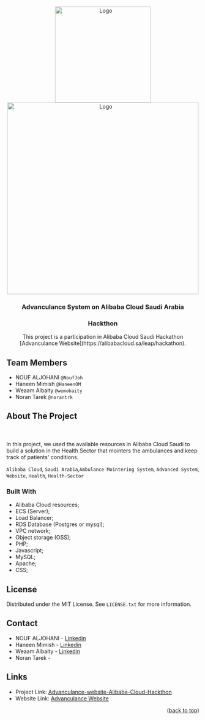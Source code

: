 
<!-- Improved compatibility of back to top link: See: https://github.com/othneildrew/Best-README-Template/pull/73 -->
<a name="readme-top"></a>

<!-- PROJECT LOGO -->
<br />
<div align="center">
  <a href="https://github.com/NoufJoh/advanculance-website-Alibaba-cloud-hackthon/">
    <img src="https://db-measuers.oss-me-central-1.aliyuncs.com/logo/ADVANCULANCE.svg" alt="Logo" width="250" height="250">
    <img src="https://db-measuers.oss-me-central-1.aliyuncs.com/imgs/logo-black.svg" alt="Logo" width="500" height="500">

  </a>

<h3 align="center">Advanculance System on Alibaba Cloud Saudi Arabia</h3>
  <h3 align="center">Hackthon</h3>

  <p align="center">
    This project is a participation in Alibaba Cloud Saudi Hackathon [Advanculance Website](https://alibabacloud.sa/leap/hackathon).
  </p>
</div>


 

## Team Members
* NOUF ALJOHANI `@NoufJoh`
* Haneen Mimish `@HaneenOM`
* Weaam Albaity `@wemobaity`
* Noran Tarek `@norantrk`



<!-- ABOUT THE PROJECT -->
## About The Project
<br />
<div align="center">
  <a href="https://www.advanculance.site/" >
  </a>
</div>
<br />
In this project, we used the available resources in Alibaba Cloud Saudi to build a solution in the Health Sector that mointers the ambulances and keep track of patients' conditions.
<br/>

 `Alibaba Cloud`, `Saudi Arabia`,`Ambulance Mointering System`, `Advanced System`, `Website`, `Health`, `Health-Sector`




### Built With

* Alibaba Cloud resources;
* ECS (Server);
* Load Balancer;
* RDS Database (Postgres or mysql);
* VPC network;
* Object storage (OSS);
* PHP;
* Javascript;
* MySQL;
* Apache;
* CSS;




<!-- LICENSE -->
## License

Distributed under the MIT License. See `LICENSE.txt` for more information.




<!-- CONTACT -->
## Contact

* NOUF ALJOHANI - [Linkedin](https://www.linkedin.com/in/noufaljohani/)
* Haneen Mimish - [Linkedin](https://www.linkedin.com/in/homimish/)
* Weaam Albaity - [Linkedin](https://www.linkedin.com/in/weaam-albaity-055996225)
* Noran Tarek - 

## Links
* Project Link: [Advanculance-website-Alibaba-Cloud-Hackthon](https://github.com/NoufJoh/advanculance-website-Alibaba-cloud-hackthon)
* Website Link: [Advanculance Website](https://www.advanculance.site/)


<p align="right">(<a href="#readme-top">back to top</a>)</p>



